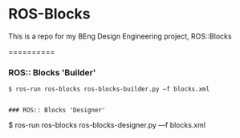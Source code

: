 ROS-Blocks
==========

This is a repo for my BEng Design Engineering project, ROS::Blocks

==========

### ROS:: Blocks 'Builder'
```
$ ros-run ros-blocks ros-blocks-builder.py —f blocks.xml


### ROS:: Blocks 'Designer'
```
$ ros-run ros-blocks ros-blocks-designer.py —f blocks.xml